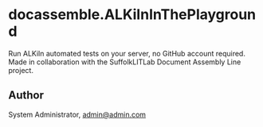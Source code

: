 # docassemble.ALKilnInThePlayground

Run ALKiln automated tests on your server, no GitHub account required. Made in collaboration with the SuffolkLITLab Document Assembly Line project.

## Author

System Administrator, admin@admin.com

